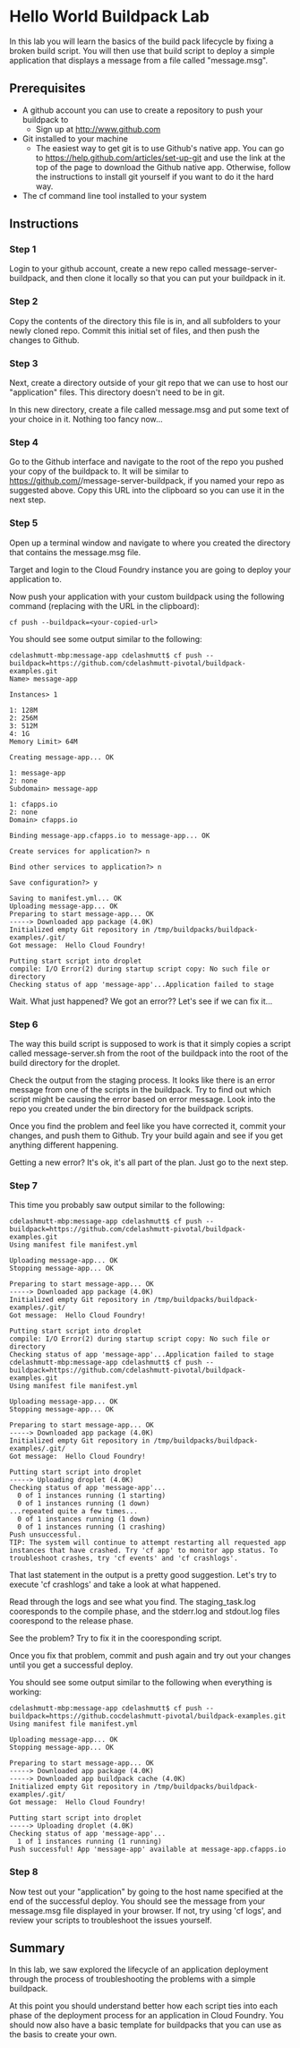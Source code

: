 Hello World Buildpack Lab
=========================
In this lab you will learn the basics of the build pack lifecycle by fixing a broken build script.  You will then use that build script to deploy a simple application that displays a message from a file called "message.msg".

Prerequisites
-------------
* A github account you can use to create a repository to push your buildpack to
    * Sign up at http://www.github.com
* Git installed to your machine
    * The easiest way to get git is to use Github's native app.  You can go to https://help.github.com/articles/set-up-git and use the link at the top of the page to download the Github native app.  Otherwise, follow the instructions to install git yourself if you want to do it the hard way.
* The cf command line tool installed to your system

Instructions
------------

### Step 1
Login to your github account, create a new repo called message-server-buildpack, and then clone it locally so that you can put your buildpack in it.

### Step 2
Copy the contents of the directory this file is in, and all subfolders to your newly cloned repo.  Commit this initial set of files, and then push the changes to Github.

### Step 3
Next, create a directory outside of your git repo that we can use to host our "application" files.  This directory doesn't need to be in git.

In this new directory, create a file called message.msg and put some text of your choice in it.  Nothing too fancy now...

### Step 4
Go to the Github interface and navigate to the root of the repo you pushed your copy of the buildpack to.  It will be similar to https://github.com/<your-user-name>/message-server-buildpack, if you named your repo as suggested above.  Copy this URL into the clipboard so you can use it in the next step.

### Step 5
Open up a terminal window and navigate to where you created the directory that contains the message.msg file.  

Target and login to the Cloud Foundry instance you are going to deploy your application to.  

Now push your application with your custom buildpack using the following command (replacing <your-copied-url> with the URL in the clipboard):

	cf push --buildpack=<your-copied-url>

You should see some output similar to the following:
```
cdelashmutt-mbp:message-app cdelashmutt$ cf push --buildpack=https://github.com/cdelashmutt-pivotal/buildpack-examples.git
Name> message-app

Instances> 1

1: 128M
2: 256M
3: 512M
4: 1G
Memory Limit> 64M 

Creating message-app... OK

1: message-app
2: none
Subdomain> message-app

1: cfapps.io
2: none
Domain> cfapps.io

Binding message-app.cfapps.io to message-app... OK

Create services for application?> n

Bind other services to application?> n

Save configuration?> y

Saving to manifest.yml... OK
Uploading message-app... OK
Preparing to start message-app... OK
-----> Downloaded app package (4.0K)
Initialized empty Git repository in /tmp/buildpacks/buildpack-examples/.git/
Got message:  Hello Cloud Foundry!

Putting start script into droplet
compile: I/O Error(2) during startup script copy: No such file or directory
Checking status of app 'message-app'...Application failed to stage
```

Wait.  What just happened?  We got an error??  Let's see if we can fix it...

### Step 6
The way this build script is supposed to work is that it simply copies a script called message-server.sh from the root of the buildpack into the root of the build directory for the droplet.

Check the output from the staging process.  It looks like there is an error message from one of the scripts in the buildpack.  Try to find out which script might be causing the error based on error message.  Look into the repo you created under the bin directory for the buildpack scripts. 

Once you find the problem and feel like you have corrected it, commit your changes, and push them to Github.  Try your build again and see if you get anything different happening.

Getting a new error?  It's ok, it's all part of the plan.  Just go to the next step.

### Step 7
This time you probably saw output similar to the following:
```
cdelashmutt-mbp:message-app cdelashmutt$ cf push --buildpack=https://github.com/cdelashmutt-pivotal/buildpack-examples.git
Using manifest file manifest.yml

Uploading message-app... OK
Stopping message-app... OK

Preparing to start message-app... OK
-----> Downloaded app package (4.0K)
Initialized empty Git repository in /tmp/buildpacks/buildpack-examples/.git/
Got message:  Hello Cloud Foundry!

Putting start script into droplet
compile: I/O Error(2) during startup script copy: No such file or directory
Checking status of app 'message-app'...Application failed to stage
cdelashmutt-mbp:message-app cdelashmutt$ cf push --buildpack=https://github.com/cdelashmutt-pivotal/buildpack-examples.git
Using manifest file manifest.yml

Uploading message-app... OK
Stopping message-app... OK

Preparing to start message-app... OK
-----> Downloaded app package (4.0K)
Initialized empty Git repository in /tmp/buildpacks/buildpack-examples/.git/
Got message:  Hello Cloud Foundry!

Putting start script into droplet
-----> Uploading droplet (4.0K)
Checking status of app 'message-app'...
  0 of 1 instances running (1 starting)
  0 of 1 instances running (1 down)
...repeated quite a few times...
  0 of 1 instances running (1 down)
  0 of 1 instances running (1 crashing)
Push unsuccessful.
TIP: The system will continue to attempt restarting all requested app instances that have crashed. Try 'cf app' to monitor app status. To troubleshoot crashes, try 'cf events' and 'cf crashlogs'.
```

That last statement in the output is a pretty good suggestion.  Let's try to execute 'cf crashlogs' and take a look at what happened.

Read through the logs and see what you find.  The staging_task.log cooresponds to the compile phase, and the stderr.log and stdout.log files coorespond to the release phase.

See the problem?  Try to fix it in the cooresponding script.

Once you fix that problem, commit and push again and try out your changes until you get a successful deploy.

You should see some output similar to the following when everything is working:
```
cdelashmutt-mbp:message-app cdelashmutt$ cf push --buildpack=https://github.cocdelashmutt-pivotal/buildpack-examples.git
Using manifest file manifest.yml

Uploading message-app... OK
Stopping message-app... OK

Preparing to start message-app... OK
-----> Downloaded app package (4.0K)
-----> Downloaded app buildpack cache (4.0K)
Initialized empty Git repository in /tmp/buildpacks/buildpack-examples/.git/
Got message:  Hello Cloud Foundry!

Putting start script into droplet
-----> Uploading droplet (4.0K)
Checking status of app 'message-app'...
  1 of 1 instances running (1 running)
Push successful! App 'message-app' available at message-app.cfapps.io
```

### Step 8
Now test out your "application" by going to the host name specified at the end of the successful deploy.  You should see the message from your message.msg file displayed in your browser.  If not, try using 'cf logs', and review your scripts to troubleshoot the issues yourself.

Summary
-------
In this lab, we saw explored the lifecycle of an application deployment through the process of troubleshooting the problems with a simple buildpack.  

At this point you should understand better how each script ties into each phase of the deployment process for an application in Cloud Foundry.  You should now also have a basic template for buildpacks that you can use as the basis to create your own.
